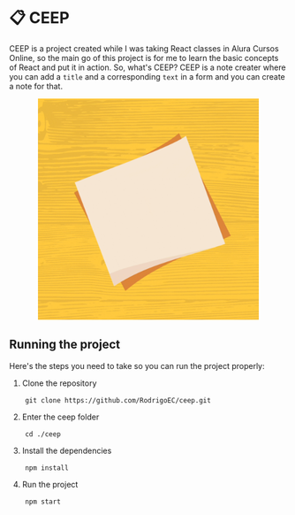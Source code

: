 # :clipboard: CEEP
CEEP is a project created while I was taking React classes in Alura Cursos Online, so the main go of this project is for me to learn the basic concepts of React and put it in action. So, what's CEEP? CEEP is a note creater where you can add a `title` and a corresponding `text` in a form and you can create a note for that.

<div align=center>
    <img src='./src/assets/img/note.gif' width='400px'>
</div>


## Running the project
Here's the steps you need to take so you can run the project properly:

1. Clone the repository
```
    git clone https://github.com/RodrigoEC/ceep.git
```

2. Enter the ceep folder
```
    cd ./ceep
```

3. Install the dependencies
```
    npm install
```

4. Run the project
```
    npm start
```